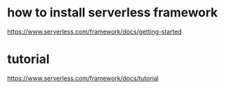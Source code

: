 # how to install serverless framework

https://www.serverless.com/framework/docs/getting-started

# tutorial

https://www.serverless.com/framework/docs/tutorial
